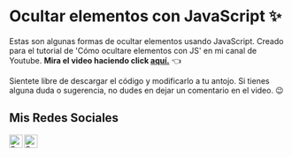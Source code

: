 # Ocultar elementos con JavaScript ✨

Estas son algunas formas de ocultar elementos usando JavaScript.
Creado para el tutorial de 'Cómo ocultare elementos con JS' en mi canal de Youtube.
**Mira el video haciendo click [aquí.](https://youtu.be/sYaEoNy5OGs)** 👈

Sientete libre de descargar el código y modificarlo a tu antojo. Si tienes alguna duda o sugerencia, no dudes en dejar un comentario en el video. 😉

## Mis Redes Sociales
<a href="https://www.linkedin.com/in/salmeron-alvarado/"><img align="left" src="https://raw.githubusercontent.com/yushi1007/yushi1007/main/images/linkedin.svg" alt="Salmeron | LinkedIn" width="24px"/></a>
<a href="https://www.instagram.com/salmeron.daniel_/"><img align="left" src="https://raw.githubusercontent.com/yushi1007/yushi1007/main/images/instagram.svg" alt="Salmeron | Instagram" width="24px"/></a>
